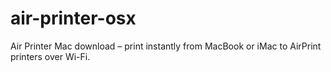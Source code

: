 # air-printer-osx
Air Printer Mac download – print instantly from MacBook or iMac to AirPrint printers over Wi-Fi.  
